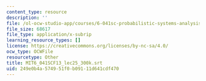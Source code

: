 ```yaml
---
content_type: resource
description: ''
file: /ol-ocw-studio-app/courses/6-041sc-probabilistic-systems-analysis-and-applied-probability-fall-2013/249e0b4a574951f0b09111d641cdf470_MIT6_041SCF13_lec25_300k.vtt
file_size: 68617
file_type: application/x-subrip
learning_resource_types: []
license: https://creativecommons.org/licenses/by-nc-sa/4.0/
ocw_type: OCWFile
resourcetype: Other
title: MIT6_041SCF13_lec25_300k.srt
uid: 249e0b4a-5749-51f0-b091-11d641cdf470
---
```

